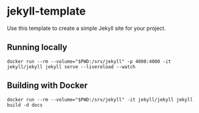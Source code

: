# jekyll-template
Use this template to create a simple Jekyll site for your project.

## Running locally
```
docker run --rm --volume="$PWD:/srv/jekyll" -p 4000:4000 -it jekyll/jekyll jekyll serve --livereload --watch
```

## Building with Docker
```
docker run --rm --volume="$PWD:/srv/jekyll" -it jekyll/jekyll jekyll build -d docs
```